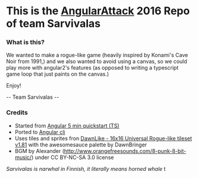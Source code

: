 # This is the [AngularAttack](https://www.angularattack.com) 2016 Repo of team Sarvivalas

### What is this?

We wanted to make a rogue-like game (heavily inspired by Konami's Cave Noir from 1991,)
and we also wanted to avoid using a canvas, so we could play more with angular2's features
(as opposed to writing a typescript game loop that just paints on the canvas.)

Enjoy!

-- Team Sarvivalas --

### Credits


* Started from [Angular 5 min quickstart (TS)](https://angular.io/docs/ts/latest/quickstart.html)
* Ported to [Angular cli](https://cli.angular.io/)
* Uses tiles and sprites fron [DawnLike - 16x16 Universal Rogue-like tileset v1.81](http://opengameart.org/content/dawnlike-16x16-universal-rogue-like-tileset-v181) with the awesomesauce palette by DawnBringer
* BGM by Alexander (http://www.orangefreesounds.com/8-punk-8-bit-music/) under CC BY-NC-SA 3.0 license

_Sarvivalas is narwhal in Finnish, it literally means horned whale_
t

